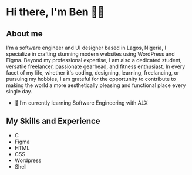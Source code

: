 # Hi there, I'm Ben 👋🏾


## About me
I'm a software engineer and UI designer based in Lagos, Nigeria, I specialize in crafting stunning modern websites using WordPress and Figma. Beyond my professional expertise, I am also a dedicated student, versatile freelancer, passionate gearhead, and fitness enthusiast. In every facet of my life, whether it's coding, designing, learning, freelancing, or pursuing my hobbies, I am grateful for the opportunity to contribute to making the world a more aesthetically pleasing and functional place every single day.

- 🌱 I’m currently learning Software Engineering with ALX

## My Skills and Experience
* C
* Figma
* HTML
* CSS
* Wordpress
* Shell


<!--
**bobuzy/bobuzy** is a ✨ _special_ ✨ repository because its `README.md` (this file) appears on your GitHub profile.

Here are some ideas to get you started:

- 🔭 I’m currently working on ...
- 🌱 I’m currently learning ...
- 👯 I’m looking to collaborate on ...
- 🤔 I’m looking for help with ...
- 💬 Ask me about ...
- 📫 How to reach me: ...
- 😄 Pronouns: ...
- ⚡ Fun fact: ...
-->
